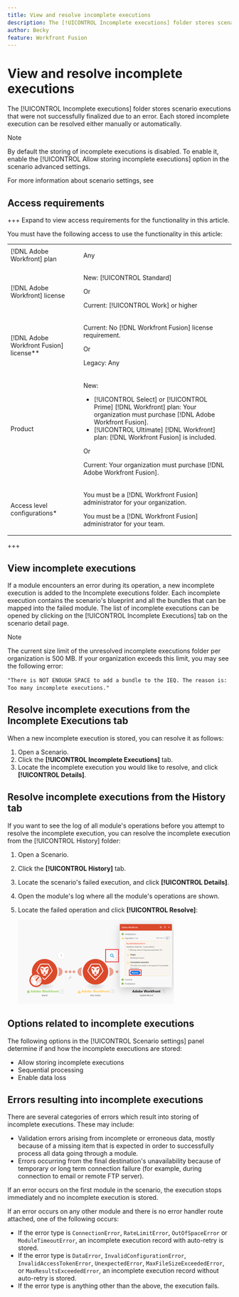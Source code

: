 ```yaml
---
title: View and resolve incomplete executions
description: The [!UICONTROL Incomplete executions] folder stores scenario executions that were not successfully finalized due to an error. Each stored incomplete execution can be resolved either manually or automatically.
author: Becky
feature: Workfront Fusion
---
```

# View and resolve incomplete executions

The [!UICONTROL Incomplete executions] folder stores scenario executions that were not successfully finalized due to an error. Each stored incomplete execution can be resolved either manually or automatically.

>[!NOTE]
>
>By default the storing of incomplete executions is disabled. To enable it, enable the [!UICONTROL Allow storing incomplete executions] option in the scenario advanced settings.
>
>For more information about scenario settings, see <!--[The scenario settings panel in [!DNL Adobe Workfront Fusion]](../../workfront-fusion/scenarios/scenario-settings-panel.md).-->

## Access requirements

+++ Expand to view access requirements for the functionality in this article.

You must have the following access to use the functionality in this article:

<table style="table-layout:auto">
 <col> 
 <col> 
 <tbody> 
  <tr> 
   <td role="rowheader">[!DNL Adobe Workfront] plan</td> 
   <td> <p>Any</p> </td> 
  </tr> 
  <tr data-mc-conditions=""> 
   <td role="rowheader">[!DNL Adobe Workfront] license</td> 
   <td> <p>New: [!UICONTROL Standard]</p><p>Or</p><p>Current: [!UICONTROL Work] or higher</p> </td> 
  </tr> 
  <tr> 
   <td role="rowheader">[!DNL Adobe Workfront Fusion] license**</td> 
   <td>
   <p>Current: No [!DNL Workfront Fusion] license requirement.</p>
   <p>Or</p>
   <p>Legacy: Any </p>
   </td> 
  </tr> 
  <tr> 
   <td role="rowheader">Product</td> 
   <td>
   <p>New:</p> <ul><li>[!UICONTROL Select] or [!UICONTROL Prime] [!DNL Workfront] plan: Your organization must purchase [!DNL Adobe Workfront Fusion].</li><li>[!UICONTROL Ultimate] [!DNL Workfront] plan: [!DNL Workfront Fusion] is included.</li></ul>
   <p>Or</p>
   <p>Current: Your organization must purchase [!DNL Adobe Workfront Fusion].</p>
   </td> 
  </tr>
  <tr data-mc-conditions=""> 
   <td role="rowheader">Access level configurations*</td> 
   <td> 
     <p>You must be a [!DNL Workfront Fusion] administrator for your organization.</p>
     <p>You must be a [!DNL Workfront Fusion] administrator for your team.</p>
   </td> 
  </tr> 
   </td> 
  </tr> 
 </tbody> 
</table>

<!--For more detail about the information in this table, see [Access requirements in Workfront documentation](/help/quicksilver/administration-and-setup/add-users/access-levels-and-object-permissions/access-level-requirements-in-documentation.md).-->

<!--For information on [!DNL Adobe Workfront Fusion] licenses, see [[!DNL Adobe Workfront Fusion] licenses](../../workfront-fusion/get-started/license-automation-vs-integration.md).-->

+++

## View incomplete executions

If a module encounters an error during its operation, a new incomplete execution is added to the Incomplete executions folder. Each incomplete execution contains the scenario's blueprint and all the bundles that can be mapped into the failed module. The list of incomplete executions can be opened by clicking on the [!UICONTROL Incomplete Executions] tab on the scenario detail page.

<!--

![](assets/incomplete-executions-tab-350x102.png)

-->

<!--For more information, see [Errors resulting into incomplete executions](#errors-resulting-into-incomplete-executions).-->

>[!NOTE]
>
>The current size limit of the unresolved incomplete executions folder per organization is 500 MB. If your organization exceeds this limit, you may see the following error:
>
>`"There is NOT ENOUGH SPACE to add a bundle to the IEQ. The reason is: Too many incomplete executions."`
>
><!--For more information, see [Enable data loss](../../workfront-fusion/scenarios/scenario-settings-panel.md#enable) in [The scenario settings panel in [!DNL Adobe Workfront Fusion]](../../workfront-fusion/scenarios/scenario-settings-panel.md).-->

## Resolve incomplete executions from the Incomplete Executions tab

When a new incomplete execution is stored, you can resolve it as follows:

1. Open a Scenario. 
1. Click the **[!UICONTROL Incomplete Executions]** tab.
1. Locate the incomplete execution you would like to resolve, and click **[!UICONTROL Details]**.


## Resolve incomplete executions from the History tab

If you want to see the log of all module's operations before you attempt to resolve the incomplete execution, you can resolve the incomplete execution from the [!UICONTROL History] folder:

1. Open a Scenario. 
1. Click the **[!UICONTROL History]** tab.
1. Locate the scenario's failed execution, and click **[!UICONTROL Details]**.
1. Open the module's log where all the module's operations are shown.
1. Locate the failed operation and click **[!UICONTROL Resolve]**:

   ![](assets/resolve-btn-350x188.png)

## Options related to incomplete executions

The following options in the [!UICONTROL Scenario settings] panel determine if and how the incomplete executions are stored:

* Allow storing incomplete executions
* Sequential processing
* Enable data loss

<!--For more information about these options, see [The scenario settings panel in [!DNL Adobe Workfront Fusion]](../../workfront-fusion/scenarios/scenario-settings-panel.md).-->

## Errors resulting into incomplete executions 

There are several categories of errors which result into storing of incomplete executions. These may include:

* Validation errors arising from incomplete or erroneous data, mostly because of a missing item that is expected in order to successfully process all data going through a module.
* Errors occurring from the final destination's unavailability because of temporary or long term connection failure (for example, during connection to email or remote FTP server).

If an error occurs on the first module in the scenario, the execution stops immediately and no incomplete execution is stored.

If an error occurs on any other module and there is no error handler route attached, one of the following occurs:

* If the error type is `ConnectionError`, `RateLimitError`, `OutOfSpaceError` or `ModuleTimeoutError`, an incomplete execution record with auto-retry is stored.
* If the error type is `DataError`, `InvalidConfigurationError`, `InvalidAccessTokenError`, `UnexpectedError`, `MaxFileSizeExceededError`, or `MaxResultsExceededError`, an incomplete execution record without auto-retry is stored.
* If the error type is anything other than the above, the execution fails.
